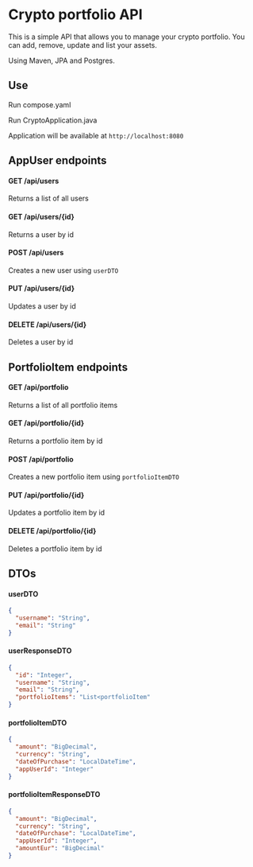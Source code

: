 # Crypto portfolio API

This is a simple API that allows you to manage your crypto portfolio. You can add, remove, update and list your assets.

Using Maven, JPA and Postgres.

## Use

Run compose.yaml

Run CryptoApplication.java

Application will be available at `http://localhost:8080`

## AppUser endpoints

#### GET /api/users

Returns a list of all users

#### GET /api/users/{id}

Returns a user by id

#### POST /api/users

Creates a new user using `userDTO`

#### PUT /api/users/{id}

Updates a user by id

#### DELETE /api/users/{id}

Deletes a user by id

## PortfolioItem endpoints

#### GET /api/portfolio

Returns a list of all portfolio items

#### GET /api/portfolio/{id}

Returns a portfolio item by id

#### POST /api/portfolio

Creates a new portfolio item using `portfolioItemDTO`

#### PUT /api/portfolio/{id}

Updates a portfolio item by id

#### DELETE /api/portfolio/{id}

Deletes a portfolio item by id

## DTOs

#### userDTO

```json
{
  "username": "String",
  "email": "String"
}
```

#### userResponseDTO

```json
{
  "id": "Integer",
  "username": "String",
  "email": "String",
  "portfolioItems": "List<portfolioItem"
}
```

#### portfolioItemDTO

```json
{
  "amount": "BigDecimal",
  "currency": "String",
  "dateOfPurchase": "LocalDateTime",
  "appUserId": "Integer"
}
```

#### portfolioItemResponseDTO

```json
{
  "amount": "BigDecimal",
  "currency": "String",
  "dateOfPurchase": "LocalDateTime",
  "appUserId": "Integer",
  "amountEur": "BigDecimal"
}
```